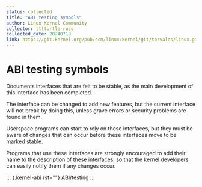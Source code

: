 ```yaml
---
status: collected
title: "ABI testing symbols"
author: Linux Kernel Community
collector: tttturtle-russ
collected_date: 20240718
link: https://git.kernel.org/pub/scm/linux/kernel/git/torvalds/linux.git/tree/Documentation/admin-guide/abi-testing.rst
---
```


# ABI testing symbols

Documents interfaces that are felt to be stable, as the main development
of this interface has been completed.

The interface can be changed to add new features, but the current
interface will not break by doing this, unless grave errors or security
problems are found in them.

Userspace programs can start to rely on these interfaces, but they must
be aware of changes that can occur before these interfaces move to be
marked stable.

Programs that use these interfaces are strongly encouraged to add their
name to the description of these interfaces, so that the kernel
developers can easily notify them if any changes occur.

::: {.kernel-abi rst=""}
ABI/testing
:::
